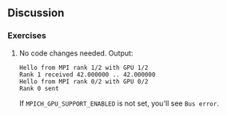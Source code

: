 ## Discussion

### Exercises

1. No code changes needed. Output:

       Hello from MPI rank 1/2 with GPU 1/2
       Rank 1 received 42.000000 .. 42.000000
       Hello from MPI rank 0/2 with GPU 0/2
       Rank 0 sent

   If `MPICH_GPU_SUPPORT_ENABLED` is not set, you'll see `Bus error`.
